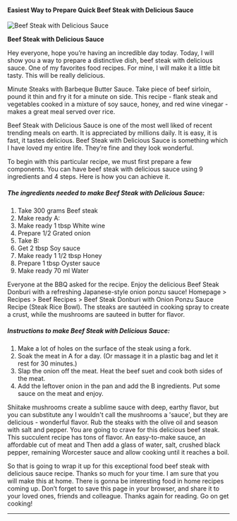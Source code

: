             

#### Easiest Way to Prepare Quick Beef Steak with Delicious Sauce

![Beef Steak with Delicious Sauce](https://img-global.cpcdn.com/recipes/4512730464649216/751x532cq70/beef-steak-with-delicious-sauce-recipe-main-photo.jpg)

**Beef Steak with Delicious Sauce**

Hey everyone, hope you’re having an incredible day today. Today, I will show you a way to prepare a distinctive dish, beef steak with delicious sauce. One of my favorites food recipes. For mine, I will make it a little bit tasty. This will be really delicious.

Minute Steaks with Barbeque Butter Sauce. Take piece of beef sirloin, pound it thin and fry it for a minute on side. This recipe - flank steak and vegetables cooked in a mixture of soy sauce, honey, and red wine vinegar - makes a great meal served over rice.

Beef Steak with Delicious Sauce is one of the most well liked of recent trending meals on earth. It is appreciated by millions daily. It is easy, it is fast, it tastes delicious. Beef Steak with Delicious Sauce is something which I have loved my entire life. They’re fine and they look wonderful.

To begin with this particular recipe, we must first prepare a few components. You can have beef steak with delicious sauce using 9 ingredients and 4 steps. Here is how you can achieve it.

##### The ingredients needed to make Beef Steak with Delicious Sauce:

1.  Take 300 grams Beef steak
2.  Make ready A:
3.  Make ready 1 tbsp White wine
4.  Prepare 1/2 Grated onion
5.  Take B:
6.  Get 2 tbsp Soy sauce
7.  Make ready 1 1/2 tbsp Honey
8.  Prepare 1 tbsp Oyster sauce
9.  Make ready 70 ml Water

Everyone at the BBQ asked for the recipe. Enjoy the delicious Beef Steak Donburi with a refreshing Japanese-style onion ponzu sauce! Homepage > Recipes > Beef Recipes > Beef Steak Donburi with Onion Ponzu Sauce Recipe (Steak Rice Bowl). The steaks are sautéed in cooking spray to create a crust, while the mushrooms are sauteed in butter for flavor.

##### Instructions to make Beef Steak with Delicious Sauce:

1.  Make a lot of holes on the surface of the steak using a fork.
2.  Soak the meat in A for a day. (Or massage it in a plastic bag and let it rest for 30 minutes.)
3.  Slap the onion off the meat. Heat the beef suet and cook both sides of the meat.
4.  Add the leftover onion in the pan and add the B ingredients. Put some sauce on the meat and enjoy.

Shiitake mushrooms create a sublime sauce with deep, earthy flavor, but you can substitute any I wouldn't call the mushrooms a 'sauce', but they are delicious - wonderful flavor. Rub the steaks with the olive oil and season with salt and pepper. You are going to crave for this delicious beef steak. This succulent recipe has tons of flavor. An easy-to-make sauce, an affordable cut of meat and Then add a glass of water, salt, crushed black pepper, remaining Worcester sauce and allow cooking until it reaches a boil.

So that is going to wrap it up for this exceptional food beef steak with delicious sauce recipe. Thanks so much for your time. I am sure that you will make this at home. There is gonna be interesting food in home recipes coming up. Don’t forget to save this page in your browser, and share it to your loved ones, friends and colleague. Thanks again for reading. Go on get cooking!

* * *